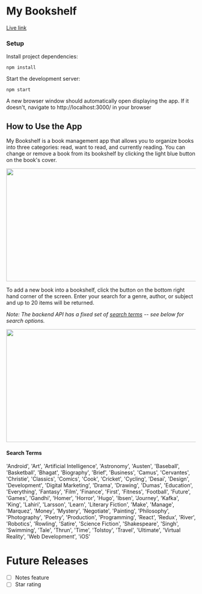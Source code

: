 # My Bookshelf

[Live link](https://abaft-sofa.surge.sh)

### Setup

Install project dependencies:

```shell
npm install
```

Start the development server:

```shell
npm start
```

A new browser window should automatically open displaying the app. If it doesn't, navigate to http://localhost:3000/ in your browser

## How to Use the App

My Bookshelf is a book management app that allows you to organize books into three categories: read, want to read, and currently reading. You can change or remove a book from its bookshelf by clicking the light blue button on the book's cover.

<p align="center">
  <img width="550" height="300" src="demo/change-shelf-demo.gif">
</p>

To add a new book into a bookshelf, click the button on the bottom right hand corner of the screen. Enter your search for a genre, author, or subject and up to 20 items will be returned.

_Note: The backend API has a fixed set of [search terms](SEARCH_TERMS.md) -- see below for search options._

<p align="center">
  <img width="550" height="300" src="demo/add-book-demo.gif">
</p>

#### Search Terms

'Android', 'Art', 'Artificial Intelligence', 'Astronomy', 'Austen', 'Baseball', 'Basketball', 'Bhagat', 'Biography', 'Brief', 'Business', 'Camus', 'Cervantes', 'Christie', 'Classics', 'Comics', 'Cook', 'Cricket', 'Cycling', 'Desai', 'Design', 'Development', 'Digital Marketing', 'Drama', 'Drawing', 'Dumas', 'Education', 'Everything', 'Fantasy', 'Film', 'Finance', 'First', 'Fitness', 'Football', 'Future', 'Games', 'Gandhi', 'Homer', 'Horror', 'Hugo', 'Ibsen', 'Journey', 'Kafka', 'King', 'Lahiri', 'Larsson', 'Learn', 'Literary Fiction', 'Make', 'Manage', 'Marquez', 'Money', 'Mystery', 'Negotiate', 'Painting', 'Philosophy', 'Photography', 'Poetry', 'Production', 'Programming', 'React', 'Redux', 'River', 'Robotics', 'Rowling', 'Satire', 'Science Fiction', 'Shakespeare', 'Singh', 'Swimming', 'Tale', 'Thrun', 'Time', 'Tolstoy', 'Travel', 'Ultimate', 'Virtual Reality', 'Web Development', 'iOS'

# Future Releases

- [ ] Notes feature
- [ ] Star rating
